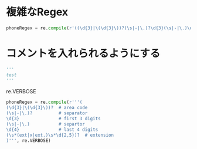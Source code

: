 # 複雑なRegex

```py
phoneRegex = re.compile(r'((\d{3}|\(\d{3}\))?(\s|-|\.)?\d{3}(\s|-|\.)\d{4} (\s*(ext|x|ext.)\s*\d{2,5})?)')
```




# コメントを入れられるようにする


<!-- マルチライン で文字列を記述 -->
```py
'''
test
'''
```

<!-- コメントとホワイトスペースを無視する -->
re.VERBOSE



```py
phoneRegex = re.compile(r'''(
(\d{3}|\(\d{3}\))?  # area code
(\s|-|\.)?          # separator
\d{3}               # first 3 digits
(\s|-|\.)           # separtor
\d{4}               # last 4 digits
(\s*(ext|x|ext.)\s*\d{2,5})?  # extension
)''', re.VERBOSE)
```
